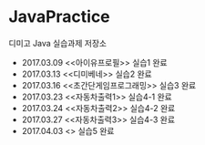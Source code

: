 # JavaPractice
디미고 Java 실습과제 저장소
- 2017.03.09 <<아이유프로필>> 실습1 완료
- 2017.03.13 <<디미베네>> 실습2 완료
- 2017.03.16 <<초간단게임프로그래밍>> 실습3 완료
- 2017.03.23 <<자동차출력1>> 실습4-1 완료
- 2017.03.24 <<자동차출력2>> 실습4-2 완료
- 2017.03.27 <<자동차출력3>> 실습4-3 완료
- 2017.04.03 <<My favorite>> 실습5 완료
